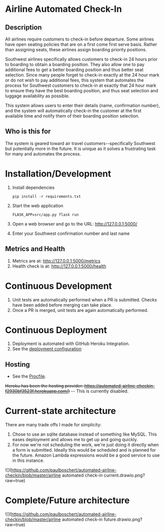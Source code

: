 # Airline Automated Check-In


## Description

All airlines require customers to check-in before departure.  Some airlines have open seating policies that are on a first come first serve basis.  Rather than assigning seats, these airlines assign boarding priority positions.

Southwest airlines specifically allows customers to check-in 24 hours prior to boarding to obtain a boarding position.  They also allow one to pay additional fees to get a better boarding position and thus better seat selection.  Since many people forget to check-in exactly at the 24 hour mark or do not wish to pay additional fees, this system that automates the process for Southwest customers to check-in at exactly that 24 hour mark to ensure they have the best boarding position, and thus seat selection and luggage availability as possible.

This system allows users to enter their details (name, confirmation number), and the system will automatically check-in the customer at the first available time and notify them of their boarding position selection.

## Who is this for
The system is geared toward air travel customers--specifically Southwest but potentially more in the future.  It is unique as it solves a frustrating task for many and automates the process.

# Installation/Development
1. Install dependencies

   ```shell
   pip install -r requirements.txt
   ```

1. Start the web application

   ```shell
   FLASK_APP=src/app.py flask run
   ```
1. Open a web browser and go to the URL: http://127.0.0.1:5000/
1. Enter your Southwest confirmation number and last name

## Metrics and Health
1. Metrics are at: http://127.0.0.1:5000/metrics
1. Health check is at: http://127.0.0.1:5000/health

# Continuous Development
1. Unit tests are automatically performed when a PR is submitted.  Checks have been added before merging can take place.
1. Once a PR is merged, unit tests are again automatically performed.

# Continuous Deployment
1. Deployment is automated with GitHub Heroku Integration.
2. See the [deployment configuration](https://github.com/paulboschert/automated-airline-checkin/blob/master/.github/workflows/main.yml)

## Hosting
 * See the [Procfile](https://github.com/paulboschert/automated-airline-checkin/blob/master/Procfile).  

~~Heroku has been the hosting provider: https://automated-airline-checkin-f2930bf3523f.herokuapp.com/)~~ -- This is currently disabled.

# Current-state architecture
There are many trade offs I made for simplicity:
1. Chose to use an sqlite database instead of something like MySQL.  This eases deployment and allows me to get up and going quickly.
1. For now we're not scheduling the work, we're just doing it directly when a form is submitted.  Ideally this would be scheduled and is planned for the future.  Amazon Lambda expressions would be a good service to use in this instance.

![](https://github.com/paulboschert/automated-airline-checkin/blob/master/airline automated check-in current.drawio.png?raw=true)

# Complete/Future architecture
![](https://github.com/paulboschert/automated-airline-checkin/blob/master/airline automated check-in future.drawio.png?raw=true)



